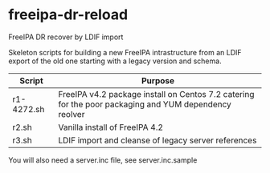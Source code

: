 # freeipa-dr-reload
FreeIPA DR recover by LDIF import


Skeleton scripts for building a new FreeIPA intrastructure from an LDIF export of the old one starting with a legacy version and schema. 


Script | Purpose
--- | ---
r1-4272.sh | FreeIPA v4.2 package install on  Centos 7.2 catering for the poor packaging and YUM dependency reolver
r2.sh | Vanilla install of FreeIPA 4.2 
r3.sh | LDIF import and cleanse of legacy server references


You will also need a server.inc file, see server.inc.sample

